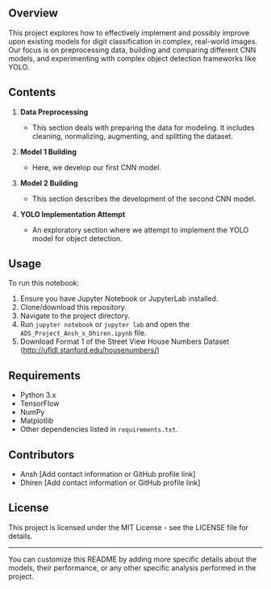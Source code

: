 ## Overview
This project explores how to effectively implement and possibly improve upon existing models for digit classification in complex, real-world images. Our focus is on preprocessing data, building and comparing different CNN models, and experimenting with complex object detection frameworks like YOLO.

## Contents
1. **Data Preprocessing**
   - This section deals with preparing the data for modeling. It includes cleaning, normalizing, augmenting, and splitting the dataset.
   
2. **Model 1 Building**
   - Here, we develop our first CNN model.
   
3. **Model 2 Building**
   - This section describes the development of the second CNN model.
   
4. **YOLO Implementation Attempt**
   - An exploratory section where we attempt to implement the YOLO model for object detection.

## Usage
To run this notebook:
1. Ensure you have Jupyter Notebook or JupyterLab installed.
2. Clone/download this repository.
3. Navigate to the project directory.
4. Run `jupyter notebook` or `jupyter lab` and open the `ADS_Project_Ansh_x_Dhiren.ipynb` file.
5. Download Format 1 of the Street View House Numbers Dataset (http://ufldl.stanford.edu/housenumbers/)

## Requirements
- Python 3.x
- TensorFlow
- NumPy
- Matplotlib
- Other dependencies listed in `requirements.txt`.

## Contributors
- Ansh [Add contact information or GitHub profile link]
- Dhiren [Add contact information or GitHub profile link]

## License
This project is licensed under the MIT License - see the LICENSE file for details.

---

You can customize this README by adding more specific details about the models, their performance, or any other specific analysis performed in the project.
